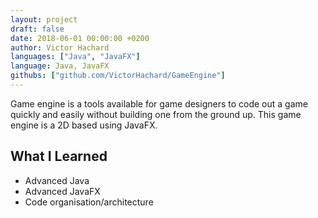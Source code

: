 ```yaml
---
layout: project
draft: false
date: 2018-06-01 00:00:00 +0200
author: Victor Hachard
languages: ["Java", "JavaFX"]
language: Java, JavaFX
githubs: ["github.com/VictorHachard/GameEngine"]
---
```


Game engine is a tools available for game designers to code out a game quickly and easily without building one from the ground up. This game engine is a 2D based using JavaFX.

## What I Learned

- Advanced Java
- Advanced JavaFX
- Code organisation/architecture

